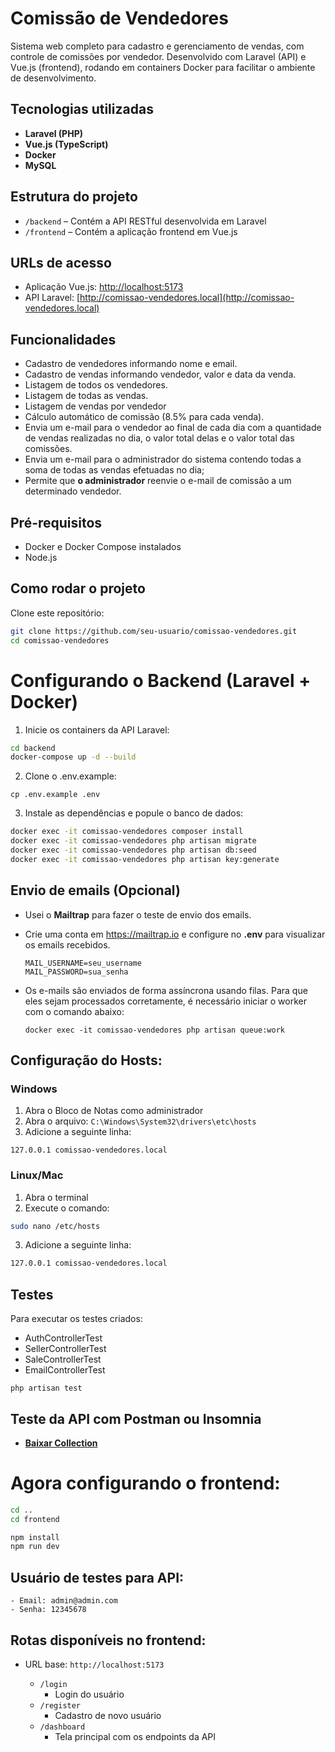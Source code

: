 # Comissão de Vendedores

Sistema web completo para cadastro e gerenciamento de vendas, com controle de comissões por vendedor. Desenvolvido com Laravel (API) e Vue.js (frontend), rodando em containers Docker para facilitar o ambiente de desenvolvimento.

## Tecnologias utilizadas

- **Laravel (PHP)** 
- **Vue.js (TypeScript)** 
- **Docker**
- **MySQL**

## Estrutura do projeto

- `/backend` – Contém a API RESTful desenvolvida em Laravel
- `/frontend` – Contém a aplicação frontend em Vue.js

## URLs de acesso

- Aplicação Vue.js: [http://localhost:5173](http://localhost:5173)
- API Laravel: [http://comissao-vendedores.local](http://comissao-vendedores.local)

## Funcionalidades

- Cadastro de vendedores informando nome e email.
- Cadastro de vendas informando vendedor, valor e data da venda.
- Listagem de todos os vendedores.
- Listagem de todas as vendas.
- Listagem de vendas por vendedor
- Cálculo automático de comissão (8.5% para cada venda).
- Envia um e-mail para o vendedor ao final de cada dia com a quantidade de vendas
realizadas no dia, o valor total delas e o valor total das comissões.
- Envia um e-mail para o administrador do sistema contendo todas a soma de todas as
vendas efetuadas no dia;
- Permite que **o administrador** reenvie o e-mail de comissão a um determinado
vendedor.

## Pré-requisitos

- Docker e Docker Compose instalados
- Node.js

## Como rodar o projeto

Clone este repositório:

```bash
git clone https://github.com/seu-usuario/comissao-vendedores.git
cd comissao-vendedores
```
# Configurando o Backend (Laravel + Docker)

1. Inicie os containers da API Laravel:

```bash
cd backend
docker-compose up -d --build
```

2. Clone o .env.example:
```
cp .env.example .env
```

3. Instale as dependências e popule o banco de dados:
 
```bash
docker exec -it comissao-vendedores composer install
docker exec -it comissao-vendedores php artisan migrate
docker exec -it comissao-vendedores php artisan db:seed
docker exec -it comissao-vendedores php artisan key:generate
```
## Envio de emails (Opcional)
  - Usei o **Mailtrap** para fazer o teste de envio dos emails.
  - Crie uma conta em https://mailtrap.io e configure no **.env** para visualizar os emails recebidos. 
    
    ```
    MAIL_USERNAME=seu_username
    MAIL_PASSWORD=sua_senha
    ```
 - Os e-mails são enviados de forma assíncrona usando filas. Para que eles sejam processados corretamente, é necessário iniciar o worker com o comando abaixo:

   ```
   docker exec -it comissao-vendedores php artisan queue:work
   ````

## Configuração do Hosts:

  ### Windows
  1. Abra o Bloco de Notas como administrador
  2. Abra o arquivo: `C:\Windows\System32\drivers\etc\hosts`
  3. Adicione a seguinte linha:
  ```
  127.0.0.1 comissao-vendedores.local
  ```
  
  ### Linux/Mac
  1. Abra o terminal
  2. Execute o comando:
  ```bash
  sudo nano /etc/hosts
  ```
  3. Adicione a seguinte linha:
  ```bash
  127.0.0.1 comissao-vendedores.local
  ```

##  Testes

Para executar os testes criados:

- AuthControllerTest
- SellerControllerTest
- SaleControllerTest
- EmailControllerTest
  
```
php artisan test 
```

## Teste da API com Postman ou Insomnia

 - **[Baixar Collection](https://drive.google.com/file/d/1o6o4-WhPX1suYZOcqbKRCe7NDDG_ABOO/view?usp=sharing)**
   


# Agora configurando o frontend:

```bash
cd ..
cd frontend
```

```bash
npm install
npm run dev
```

## Usuário de testes para API:
    - Email: admin@admin.com
    - Senha: 12345678

## Rotas disponíveis no frontend:

- URL base: `http://localhost:5173`

  - `/login`
    -  Login do usuário
  - `/register`
    - Cadastro de novo usuário
  - `/dashboard`
     -  Tela principal com os endpoints da API
  

   
   
